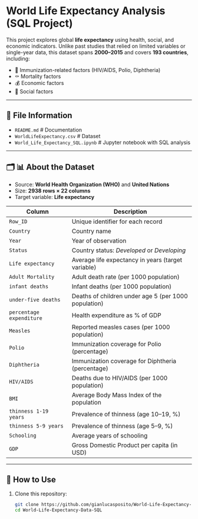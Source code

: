 # World Life Expectancy Analysis (SQL Project)

This project explores global **life expectancy** using health, social, and economic indicators. Unlike past studies that relied on limited variables or single-year data, this dataset spans **2000–2015** and covers **193 countries**, including:  

- 🧪 Immunization-related factors (HIV/AIDS, Polio, Diphtheria)  
- ⚰️ Mortality factors  
- 💰 Economic factors  
- 👥 Social factors  

---

## 📂 File Information

- `README.md` # Documentation
- `WorldLifeExpectancy.csv` # Dataset
- `World_Life_Expectancy_SQL.ipynb` # Jupyter notebook with SQL analysis

---

## 🗂️ 📊 About the Dataset

- Source: **World Health Organization (WHO)** and **United Nations**  
- Size: **2938 rows × 22 columns**
- Target variable: **Life expectancy** 

| Column | Description |
|--------|-------------|
| `Row_ID` | Unique identifier for each record |
| `Country` | Country name |
| `Year` | Year of observation |
| `Status` | Country status: *Developed* or *Developing* |
| `Life expectancy` | Average life expectancy in years (target variable) |
| `Adult Mortality` | Adult death rate (per 1000 population) |
| `infant deaths` | Infant deaths (per 1000 population) |
| `under-five deaths` | Deaths of children under age 5 (per 1000 population) |
| `percentage expenditure` | Health expenditure as % of GDP |
| `Measles` | Reported measles cases (per 1000 population) |
| `Polio` | Immunization coverage for Polio (percentage) |
| `Diphtheria` | Immunization coverage for Diphtheria (percentage) |
| `HIV/AIDS` | Deaths due to HIV/AIDS (per 1000 population) |
| `BMI` | Average Body Mass Index of the population |
| `thinness 1-19 years` | Prevalence of thinness (age 10–19, %) |
| `thinness 5-9 years` | Prevalence of thinness (age 5–9, %) |
| `Schooling` | Average years of schooling |
| `GDP` | Gross Domestic Product per capita (in USD) |

---

## 🚀 How to Use

1. Clone this repository:  
   ```bash
   git clone https://github.com/gianlucasposito/World-Life-Expectancy-Data-SQL.git
   cd World-Life-Expectancy-Data-SQL
